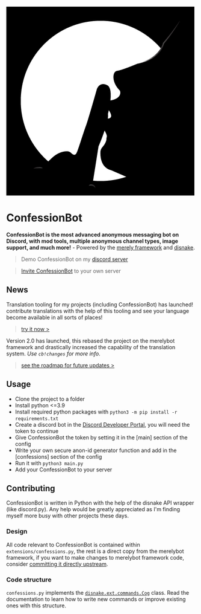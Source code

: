 ![ConfessionBot Logo](profile.png)
# ConfessionBot
**ConfessionBot is the most advanced anonymous messaging bot on Discord, with mod tools, multiple anonymous channel types, image support, and much more!** - Powered by the [merely framework](https://github.com/MerelyServices/Merely-Framework) and [disnake](https://github.com/DisnakeDev/disnake).

> Demo ConfessionBot on my [discord server](https://discord.gg/wfKx24kDUR)

> [Invite ConfessionBot](https://discord.com/oauth2/authorize?client_id=952453311703941170&permissions=0&scope=bot%20applications.commands) to your own server

## News
Translation tooling for my projects (including ConfessionBot) has launched! contribute translations with the help of this tooling and see your language become available in all sorts of places!
> [try it now >](https://translate.yiays.com)

Version 2.0 has launched, this rebased the project on the merelybot framework and drastically increased the capability of the translation system. *Use `cb!changes` for more info*.
> [see the roadmap for future updates >](https://github.com/yiays/ConfessionBot-2.0/projects/1)

## Usage
 - Clone the project to a folder
 - Install python <=3.9
 - Install required python packages with `python3 -m pip install -r requirements.txt`
 - Create a discord bot in the [Discord Developer Portal](https://discordapp.com/developers/applications/), you will need the token to continue
 - Give ConfessionBot the token by setting it in the [main] section of the config
 - Write your own secure anon-id generator function and add in the [confessions] section of the config
 - Run it with `python3 main.py`
 - Add your ConfessionBot to your server

## Contributing
ConfessionBot is written in Python with the help of the disnake API wrapper (like discord.py). Any help would be greatly appreciated as I'm finding myself more busy with other projects these days.

### Design
All code relevant to ConfessionBot is contained within `extensions/confessions.py`, the rest is a direct copy from the merelybot framework, if you want to make changes to merelybot framework code, consider [committing it directly upstream](https://github.com/MerelyServices/Merely-Framework/).

### Code structure
`confessions.py` implements the [`disnake.ext.commands.Cog`](https://docs.disnake.dev/en/latest/ext/commands/api.html#cog) class. Read the documentation to learn how to write new commands or improve existing ones with this structure.